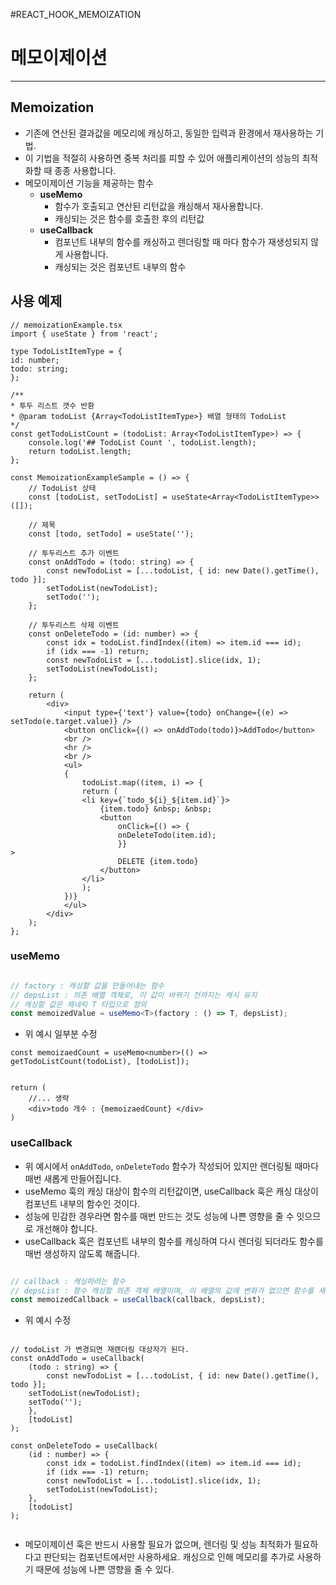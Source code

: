 
#REACT_HOOK_MEMOIZATION

# 메모이제이션
---
## Memoization

- 기존에 연산된 결과값을 메모리에 캐싱하고, 동일한 입력과 환경에서 재사용하는 기법.
- 이 기법을 적절히 사용하면 중복 처리를 피할 수 있어 애플리케이션의 성능의 최적화할 때 종종 사용합니다.
- 메모이제이션 기능을 제공하는 함수
	- **useMemo**
		- 함수가 호출되고 연산된 리턴값을 캐싱해서 재사용합니다.
		- 캐싱되는 것은 함수를 호출한 후의 리턴값
	- **useCallback**
		- 컴포넌트 내부의 함수를 캐싱하고 렌더링할 때 마다 함수가 재생성되지 않게 사용합니다.
		- 캐싱되는 것은 컴포넌트 내부의 함수

## 사용 예제

```tsx
// memoizationExample.tsx  
import { useState } from 'react';  
  
type TodoListItemType = {  
id: number;  
todo: string;  
};  
  
/**  
* 투두 리스트 갯수 반환  
* @param todoList {Array<TodoListItemType>} 배열 형태의 TodoList  
*/  
const getTodoListCount = (todoList: Array<TodoListItemType>) => {  
	console.log('## TodoList Count ', todoList.length);  
	return todoList.length;  
};  
  
const MemoizationExampleSample = () => {  
	// TodoList 상태  
	const [todoList, setTodoList] = useState<Array<TodoListItemType>>([]);  
	  
	// 제목  
	const [todo, setTodo] = useState('');  
	  
	// 투두리스트 추가 이벤트  
	const onAddTodo = (todo: string) => {  
		const newTodoList = [...todoList, { id: new Date().getTime(), todo }];  
		setTodoList(newTodoList);  
		setTodo('');  
	};  
	  
	// 투두리스트 삭제 이벤트  
	const onDeleteTodo = (id: number) => {  
		const idx = todoList.findIndex((item) => item.id === id);  
		if (idx === -1) return;  
		const newTodoList = [...todoList].slice(idx, 1);  
		setTodoList(newTodoList);  
	};  
  
	return (  
		<div>  
			<input type={'text'} value={todo} onChange={(e) => setTodo(e.target.value)} />  
			<button onClick={() => onAddTodo(todo)}>AddTodo</button>  
			<br />  
			<hr />  
			<br />  
			<ul>  
			{
				todoList.map((item, i) => {  
				return (  
				<li key={`todo_${i}_${item.id}`}>  
					{item.todo} &nbsp; &nbsp;  
					<button  
						onClick={() => {  
						onDeleteTodo(item.id);  
						}}  
> 						 
						DELETE {item.todo}  
					</button>  
				</li>  
				);  
			})}  
			</ul>  
		</div>  
	);  
};
```

### useMemo

```ts

// factory : 캐싱할 값을 만들어내는 함수
// depsList : 의존 배열 객체로, 이 값이 바뀌기 전까지는 캐시 유지
// 캐싱할 값은 제네릭 T 타입으로 정의
const memoizedValue = useMemo<T>(factory : () => T, depsList);
```

- 위 예시 일부분 수정
```tsx
const memoizaedCount = useMemo<number>(() => getTodoListCount(todoList), [todoList]);


return (
	//... 생략
	<div>todo 개수 : {memoizaedCount} </div>
)
```


### useCallback

- 위 예시에서 `onAddTodo`, `onDeleteTodo` 함수가 작성되어 있지만 랜더링될 때마다 매번 새롭게 만들어집니다. 
- useMemo 훅의 캐싱 대상이 함수의 리턴값이면, useCallback 훅은 캐싱 대상이 컴포넌트 내부의 함수인 것이다.
- 성능에 민감한 경우라면 함수를 매번 만드는 것도 성능에 나쁜 영향을 줄 수 잇으므로 개선해야 합니다.
- useCallback 훅은 컴포넌트 내부의 함수를 캐싱하여 다시 렌더링 되더라도 함수를 매번 생성하지 않도록 해줍니다.

```ts

// callback : 캐싱하려는 함수
// depsList : 함수 캐싱할 의존 객체 배열이며, 이 배열의 값에 변화가 없으면 함수를 새로 만들지 않습니다.
const memoizedCallback = useCallback(callback, depsList);
```

- 위 예시 수정
```tsx

// todoList 가 변경되면 재랜더링 대상자가 된다.
const onAddTodo = useCallback(
	(todo : string) => {
		const newTodoList = [...todoList, { id: new Date().getTime(), todo }];  
	setTodoList(newTodoList);  
	setTodo('');  
	},
	[todoList]
);

const onDeleteTodo = useCallback(
	(id : number) => {
		const idx = todoList.findIndex((item) => item.id === id);  
		if (idx === -1) return;  
		const newTodoList = [...todoList].slice(idx, 1);  
		setTodoList(newTodoList);  
	},
	[todoList]
);


```

- 메모이제이션 훅은 반드시 사용할 필요가 없으며, 렌더링 및 성능 최적화가 필요하다고 판단되는 컴포넌트에서만 사용하세요.
  캐싱으로 인해 메모리를 추가로 사용하기 때문에 성능에 나쁜 영향을 줄 수 있다. 